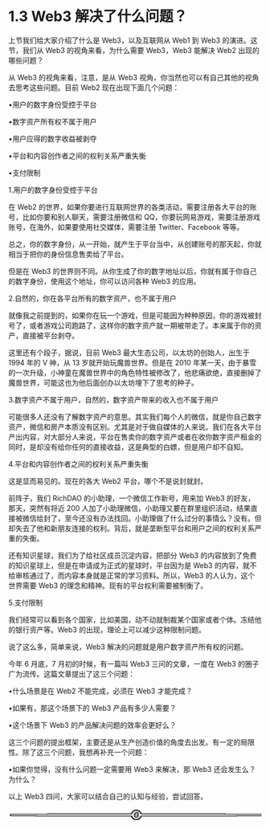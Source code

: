 # 1.3 Web3 解决了什么问题？

上节我们给大家介绍了什么是 Web3，以及互联网从 Web1 到 Web3 的演进。这节，我们从 Web3 的视角来看，为什么需要 Web3，Web3 能解决 Web2 出现的哪些问题？

从 Web3 的视角来看，注意，是从 Web3 视角，你当然也可以有自己其他的视角去思考这些问题。目前 Web2 现在出现下面几个问题：

•用户的数字身份受控于平台

•数字资产所有权不属于用户

•用户应得的数字收益被剥夺

•平台和内容创作者之间的权利关系严重失衡

•支付限制

1.用户的数字身份受控于平台

在 Web2 的世界，如果你要进行互联网世界的各类活动，需要注册各大平台的账号，比如你要和别人聊天，需要注册微信和 QQ，你要玩网易游戏，需要注册游戏账号，在海外，如果要使用社交媒体，需要注册 Twitter、Facebook 等等。

总之，你的数字身份，从一开始，就产生于平台当中，从创建账号的那天起，你就相当于把你的身份信息售卖给了平台。

但是在 Web3 的世界则不同。从你生成了你的数字地址以后，你就有属于你自己的数字身份，使用这个地址，你可以访问各种 Web3 的应用。

2.自然的，你在各平台所有的数字资产，也不属于用户

就像我之前提到的，如果你在玩一个游戏，但是可能因为种种原因，你的游戏被封号了，或者游戏公司跑路了，这样你的数字资产就一期被带走了。本来属于你的资产，直接被平台剥夺。

这里还有个段子，据说，目前 Web3 最大生态公司，以太坊的创始人，出生于 1994 年的 V 神，从 13 岁就开始玩魔兽世界。但是在 2010 年某一天，由于暴雪的一次升级，小神童在魔兽世界中的角色特性被修改了，他悲痛欲绝，直接删掉了魔兽世界，可能这也为他后面创办以太坊埋下了思考的种子。

3.数字资产不属于用户，自然的，数字资产带来的收入也不属于用户

可能很多人还没有了解数字资产的意思。其实我们每个人的微信，就是你自己数字资产，微信和房产本质没有区别。尤其是对于做自媒体的人来说。我们在各大平台产出内容，对大部分人来说，平台在售卖你的数字资产或者在收你数字资产租金的同时，是却没有给你任何的直接收益，这是典型的白嫖，但是用户却不自知。

4.平台和内容创作者之间的权利关系严重失衡

这是显而易见的。现在的各大 Web2 平台，哪个不是说封就封。

前阵子，我们 RichDAO 的小助理，一个微信工作新号，用来加 Web3 的好友，那天，突然有将近 200 人加了小助理微信，小助理又要在群里组织活动，结果直接被微信给封了，至今还没有办法找回。小助理做了什么过分的事情么？没有。但却失去了他和新朋友连接的权利。背后，就是垄断型平台和用户之间的权利关系严重的失衡。

还有知识星球，我们为了给社区成员沉淀内容，把部分 Web3 的内容放到了免费的知识星球上，但是在申请成为正式的星球时，平台因为是 Web3 的内容，就不给审核通过了，而内容本身就是正常的学习资料。所以，Web3 的人认为，这个世界需要 Web3 的理念和精神。现有的平台权利需要被制衡了。

5.支付限制

我们经常可以看到各个国家，比如美国，动不动就制裁某个国家或者个体。冻结他的银行资产等。Web3 的出现，理论上可以减少这种限制问题。

说了这么多，简单来说，Web3 解决的问题就是用户数字资产所有权的问题。

今年 6 月底，7 月初的时候，有一篇叫 Web3 三问的文章，一度在 Web3 的圈子广为流传。这篇文章提出了这三个问题：

•什么场景是在 Web2 不能完成，必须在 Web3 才能完成？

•如果有，那这个场景下的 Web3 产品有多少人需要？

•这个场景下 Web3 的产品解决问题的效率会更好么？

这三个问题的提出框架，主要还是从生产创造价值的角度去出发。有一定的局限性。除了这三个问题，我想再补充一个问题：

•如果你觉得，没有什么问题一定需要用 Web3 来解决，那 Web3 还会发生么？为什么？

以上 Web3 四问，大家可以结合自己的认知与经验，尝试回答。

![](img/d2c5514a55bab876d48116f023b6bdd6.png)